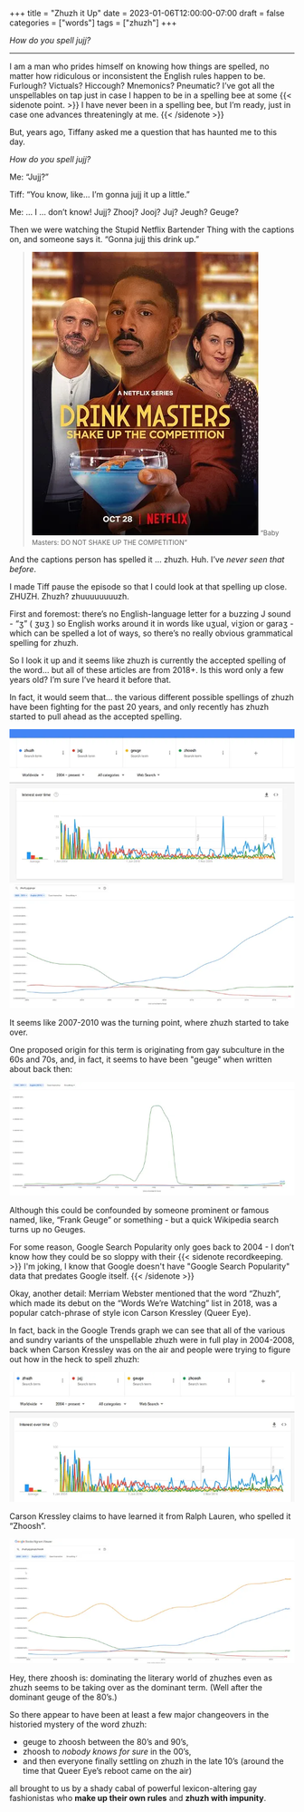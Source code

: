 +++
title = "Zhuzh it Up"
date = 2023-01-06T12:00:00-07:00
draft = false
categories = ["words"]
tags = ["zhuzh"]
+++

_How do you spell jujj?_

<!--more-->
--------

I am a man who prides himself on knowing how things are spelled, no matter how ridiculous or inconsistent the English rules happen to be. Furlough? Victuals? Hiccough? Mnemonics? Pneumatic? I’ve got all the unspellables on tap just in case I happen to be in a spelling bee at some
{{< sidenote point. >}}
I have never been in a spelling bee, but I’m ready, just in case one advances threateningly at me.
{{< /sidenote >}}


But, years ago, Tiffany asked me a question that has haunted me to this day.

_How do you spell jujj?_



Me: “Jujj?”

Tiff: “You know, like… I’m gonna jujj it up a little.”

Me: … I … don’t know! Jujj? Zhooj? Jooj? Juj? Jeugh? Geuge?

Then we were watching the Stupid Netflix Bartender Thing with the captions on, and someone says it. “Gonna jujj this drink up.”

> ![](./drink_masters.png)
> <small>“Baby Masters: DO NOT SHAKE UP THE COMPETITION”</small>

And the captions person has spelled it … zhuzh. Huh. I’ve _never seen that before_.

I made Tiff pause the episode so that I could look at that spelling up close. ZHUZH. Zhuzh? zhuuuuuuuuzh.

First and foremost: there’s no English-language letter for a buzzing J sound - “ʒ” ( ʒʊʒ ) so English works around it in words like uʒual, viʒion or garaʒ - which can be spelled a lot of ways, so there’s no really obvious grammatical spelling for zhuzh.

So I look it up and it seems like zhuzh is currently the accepted spelling of the word… but all of these articles are from 2018+. Is this word only a few years old? I’m sure I’ve heard it before that.

In fact, it would seem that… the various different possible spellings of zhuzh have been fighting for the past 20 years, and only recently has zhuzh started to pull ahead as the accepted spelling.

![](./graph.png)
![](./graph-2.png)

It seems like 2007-2010 was the turning point, where zhuzh started to take over.

One proposed origin for this term is originating from gay subculture in the 60s and 70s, and, in fact, it seems to have been "geuge" when written about back then:

![](./geuge.png)

Although this could be confounded by someone prominent or famous named, like, “Frank Geuge” or something - but a quick Wikipedia search turns up no Geuges.

For some reason, Google Search Popularity only goes back to 2004 - I don’t know how they could be so sloppy with their
{{< sidenote recordkeeping. >}}
I'm joking, I know that Google doesn't have "Google Search Popularity" data that predates Google itself.
{{< /sidenote >}}

Okay, another detail: Merriam Webster mentioned that the word “Zhuzh”, which made its debut on the “Words We’re Watching” list in 2018, was a popular catch-phrase of style icon Carson Kressley (Queer Eye).

In fact, back in the Google Trends graph we can see that all of the various and sundry variants of the unspellable zhuzh were in full play in 2004-2008, back when Carson Kressley was on the air and people were trying to figure out how in the heck to spell zhuzh:

![](./kressley.png)

Carson Kressley claims to have learned it from Ralph Lauren, who spelled it “Zhoosh”.

![](./zhoosh.png)

Hey, there zhoosh is: dominating the literary world of zhuzhes even as zhuzh seems to be taking over as the dominant term. (Well after the dominant geuge of the 80’s.)

So there appear to have been at least a few major changeovers in the historied mystery of the word zhuzh:

* geuge to zhoosh between the 80’s and 90’s,
* zhoosh to _nobody knows for sure_ in the 00’s,
* and then everyone finally settling on zhuzh in the late 10’s (around the time that Queer Eye’s reboot came on the air)

all brought to us by a shady cabal of powerful lexicon-altering gay fashionistas who **make up their own rules** and **zhuzh with impunity**.